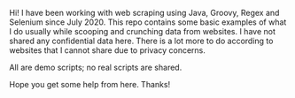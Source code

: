 Hi! I have been working with web scraping using Java, Groovy, Regex and Selenium since July 2020.
This repo contains some basic examples of what I do usually while scooping and crunching data from websites.
I have not shared any confidential data here. There is a lot more to do according to websites that I cannot share due to privacy concerns.

All are demo scripts; no real scripts are shared.

Hope you get some help from here. 
Thanks!

